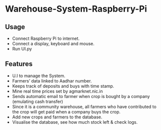 # Warehouse-System-Raspberry-Pi

## Usage

+ Connect Raspberry Pi to internet.
+ Connect a display, keyboard and mouse.
+ Run UI.py

## Features

+ U.I to manage the System.
+ Farmers’ data linked to Aadhar number.
+ Keeps track of deposits and buys with time stamp.
+ Mine real time prices set by agmarknet.nic.in
+ Sends automatic email to farmer when crop is bought by a company (emulating cash transfer)
+ Since it is a community warehouse, all farmers who have contributed to the crop will get paid when a company buys the crop.
+ Add new crops and farmers to the database.
+ Visualise the database, see how much stock left & check logs.